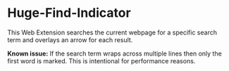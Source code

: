 # Huge-Find-Indicator
This Web Extension searches the current webpage for a specific search term and overlays an arrow for each result.



**Known issue:**
If the search term wraps across multiple lines then only the first word is marked. This is intentional for performance reasons.
